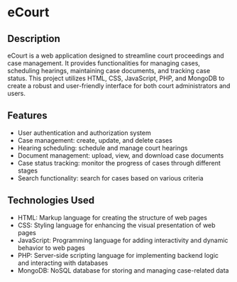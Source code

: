 # eCourt

## Description
eCourt is a web application designed to streamline court proceedings and case management. It provides functionalities for managing cases, scheduling hearings, maintaining case documents, and tracking case status. This project utilizes HTML, CSS, JavaScript, PHP, and MongoDB to create a robust and user-friendly interface for both court administrators and users.

## Features
- User authentication and authorization system
- Case management: create, update, and delete cases
- Hearing scheduling: schedule and manage court hearings
- Document management: upload, view, and download case documents
- Case status tracking: monitor the progress of cases through different stages
- Search functionality: search for cases based on various criteria

## Technologies Used
- HTML: Markup language for creating the structure of web pages
- CSS: Styling language for enhancing the visual presentation of web pages
- JavaScript: Programming language for adding interactivity and dynamic behavior to web pages
- PHP: Server-side scripting language for implementing backend logic and interacting with databases
- MongoDB: NoSQL database for storing and managing case-related data

